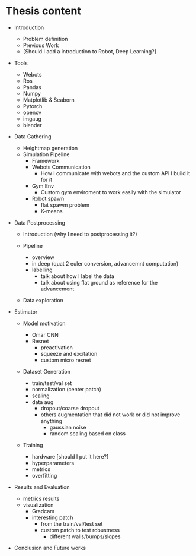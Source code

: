# Thesis content

- Introduction
    - Problem definition
    - Previous Work
    - [Should I add a introduction to Robot, Deep Learning?]
- Tools
    - Webots
    - Ros
    - Pandas
    - Numpy
    - Matplotlib & Seaborn
    - Pytorch
    - opencv
    - imgaug 
    - blender
- Data Gathering
    - Heightmap generation
    - Simulation Pipeline
        - Framework
        - Webots Communication 
            - How I communicate with webots and the custom API I build it for it
        - Gym Env
            - Custom gym enviroment to work easily with the simulator
        - Robot spawn
            - flat spawm problem
            - K-means 
- Data Postprocessing
    - Introduction (why I need to postprocessing it?)
    - Pipeline 
        - overview 
        - in deep (quat 2 euler conversion, advancemnt computation)
        - labelling 
            - talk about how I label the data
            - talk about using flat ground as reference for the advancement

    - Data exploration
- Estimator
    - Model motivation
        - Omar CNN
        - Resnet
            - preactivation
            - squeeze and excitation
            - custom micro resnet

    - Dataset Generation
        - train/test/val set
        - normalization (center patch) 
        - scaling
        - data aug
            - dropout/coarse dropout
            - others augmentation that did not work or did not improve anything
                - gaussian noise
                - random scaling based on class
    - Training 
        - hardware [should I put it here?]
        - hyperparameters 
        - metrics
        - overfitting 

- Results and Evaluation
    - metrics results
    - visualization 
        - Gradcam 
        - interesting patch
            - from the train/val/test set
            - custom patch to test robustness 
                - different walls/bumps/slopes
- Conclusion and Future works

